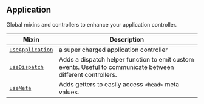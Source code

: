 ## Application

Global mixins and controllers to enhance your application controller.

| Mixin| Description |
|------|-------------|
|[`useApplication`](./application-controller.md)|a super charged application controller|
|[`useDispatch`](./use-dispatch.md)|Adds a dispatch helper function to emit custom events. Useful to communicate between different controllers.|
|[`useMeta`](./use-meta.md)|Adds getters to easily access `<head>` meta values.|
